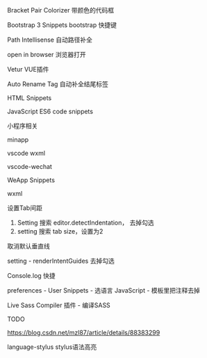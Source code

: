 Bracket Pair Colorizer   带颜色的代码框

Bootstrap 3 Snippets    bootstrap 快捷键

Path Intellisense    自动路径补全

open in browser  浏览器打开

Vetur  VUE插件

Auto Rename Tag 自动补全结尾标签

HTML Snippets

JavaScript ES6 code snippets

小程序相关

minapp

vscode wxml

vscode-wechat

WeApp Snippets

wxml



设置Tab间距

1. Setting 搜索 editor.detectIndentation， 去掉勾选
2. setting 搜索 tab size，设置为2 



取消默认垂直线

setting - renderIntentGuides  去掉勾选



Console.log 快捷

preferences - User Snippets - 选语言 JavaScript - 模板里把注释去掉



Live Sass Compiler  插件 - 编译SASS



TODO

<https://blog.csdn.net/mzl87/article/details/88383299>



language-stylus		stylus语法高亮